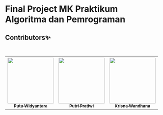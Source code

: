 # Final Project MK Praktikum Algoritma dan Pemrograman

## Contributors✨

<br>
<table align="center">
  <tr>
    <td align="center"><a href="https://github.com/putuwaw"><img src="https://avatars.githubusercontent.com/u/90038606?v=4" width="150px;" alt=""/><br><sub><b>Putu Widyantara</b></sub></td>
    <td align="center"><a href="https://github.com/putrip3"><img src="https://avatars.githubusercontent.com/u/103046943?v=4" width="150px;" alt=""/><br><sub><b>Putri Pratiwi</b></sub></td> 
    <td align="center"><a href="https://github.com/krisnawandhana"><img src="https://avatars.githubusercontent.com/u/102802614?v=4" width="150px;" alt=""/><br><sub><b>Krisna Wandhana</b></sub></td>
  </tr>
</table>
